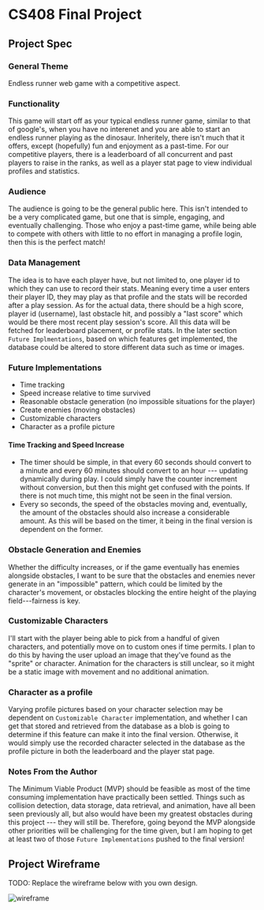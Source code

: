 # CS408 Final Project

## Project Spec

### General Theme
Endless runner web game with a competitive aspect.

### Functionality
This game will start off as your typical endless runner game, similar to that of google's, when you have no interenet and you are able to start an endless runner playing as the dinosaur. Inheritely, there isn't much that it offers, except (hopefully) fun and enjoyment as a past-time. For our competitive players, there is a leaderboard of all concurrent and past players to raise in the ranks, as well as a player stat page to view individual profiles and statistics.

### Audience
The audience is going to be the general public here. This isn't intended to be a very complicated game, but one that is simple, engaging, and eventually challenging. Those who enjoy a past-time game, while being able to compete with others with little to no effort in managing a profile login, then this is the perfect match!

### Data Management
The idea is to have each player have, but not limited to, one player id to which they can use to record their stats. Meaning every time a user enters their player ID, they may play as that profile and the stats will be recorded after a play session. As for the actual data, there should be a high score, player id (username), last obstacle hit, and possibly a "last score" which would be there most recent play session's score. All this data will be fetched for leaderboard placement, or profile stats. In the later section `Future Implmentations`, based on which features get implemented, the database could be altered to store different data such as time or images.

### Future Implementations
- Time tracking
- Speed increase relative to time survived
- Reasonable obstacle generation (no impossible situations for the player)
- Create enemies (moving obstacles)
- Customizable characters
- Character as a profile picture
  
#### Time Tracking and Speed Increase
- The timer should be simple, in that every 60 seconds should convert to a minute and every 60 minutes should convert to an hour --- updating dynamically during play. I could simply have the counter increment without conversion, but then this might get confused with the points. If there is not much time, this might not be seen in the final version.
- Every so seconds, the speed of the obstacles moving and, eventually, the amount of the obstacles should also increase a considerable amount. As this will be based on the timer, it being in the final version is dependent on the former.

### Obstacle Generation and Enemies
Whether the difficulty increases, or if the game eventually has enemies alongside obstacles, I want to be sure that the obstacles and enemies never generate in an "impossible" pattern, which could be limited by the character's movement, or obstacles blocking the entire height of the playing field---fairness is key.

### Customizable Characters
I'll start with the player being able to pick from a handful of given characters, and potentially move on to custom ones if time permits. I plan to do this by having the user upload an image that they've found as the "sprite" or character. Animation for the characters is still unclear, so it might be a static image with movement and no additional animation.

### Character as a profile
Varying profile pictures based on your character selection may be dependent on `Customizable Character` implementation, and whether I can get that stored and retrieved from the database as a blob is going to determine if this feature can make it into the final version. Otherwise, it would simply use the recorded character selected in the database as the profile picture in both the leaderboard and the player stat page.

### Notes From the Author
The Minimum Viable Product (MVP) should be feasible as most of the time consuming implementation have practically been settled. Things such as collision detection, data storage, data retrieval, and animation, have all been seen previously all, but also would have been my greatest obstacles during this project --- they will still be. Therefore, going beyond the MVP alongside other priorities will be challenging for the time given, but I am hoping to get at least two of those `Future Implementations` pushed to the final version!

## Project Wireframe

TODO: Replace the wireframe below with you own design.

![wireframe](wireframe-example.png)
